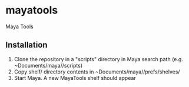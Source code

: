 # mayatools
Maya Tools

Installation
------------

1. Clone the repository in a "scripts" directory in Maya search path (e.g. ~Documents/maya/<version>/scripts)
2. Copy shelf/ directory contents in ~Documents/maya/<version>/prefs/shelves/
3. Start Maya. A new MayaTools shelf should appear
